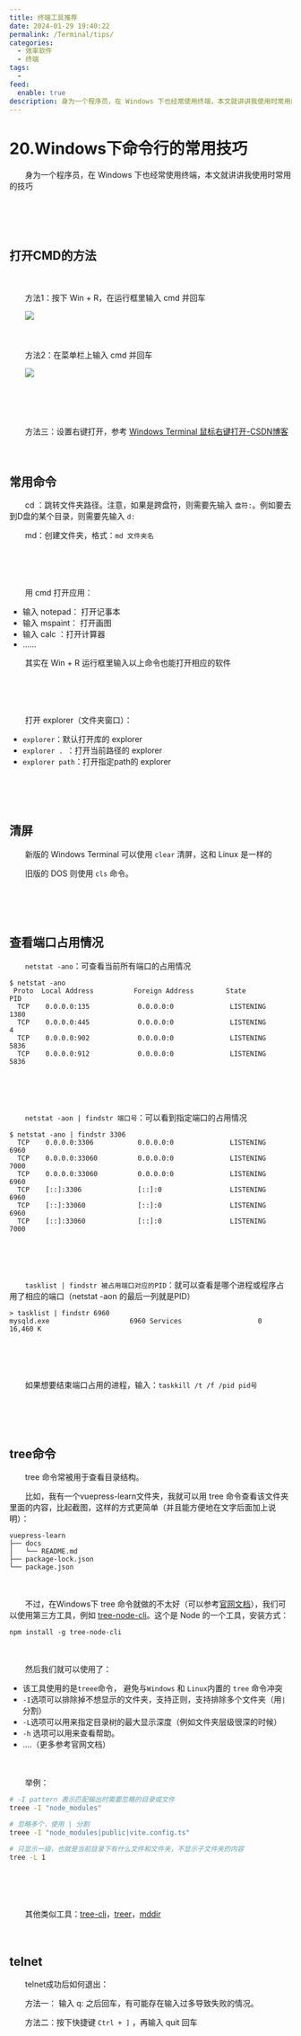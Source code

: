 ```yaml
---
title: 终端工具推荐
date: 2024-01-29 19:40:22
permalink: /Terminal/tips/
categories:
  - 效率软件
  - 终端
tags:
  - 
feed:
  enable: true
description: 身为一个程序员，在 Windows 下也经常使用终端，本文就讲讲我使用时常用的技巧
---
```

# 20.Windows下命令行的常用技巧

　　身为一个程序员，在 Windows 下也经常使用终端，本文就讲讲我使用时常用的技巧
<!-- more -->
　　‍

　　‍

## 打开CMD的方法

　　‍

　　方法1：按下 Win + R，在运行框里输入 cmd 并回车

　　​![](https://image.peterjxl.com/blog/image-20240129201449-supj8cn.png)​

　　‍

　　方法2：在菜单栏上输入 cmd 并回车

　　​![](https://image.peterjxl.com/blog/image-20240129201342-qodv33q.png)​

　　‍

　　‍

　　方法三：设置右键打开，参考 [Windows Terminal 鼠标右键打开-CSDN博客](https://blog.csdn.net/Tangoneone/article/details/133906682)

　　‍

## 常用命令

　　cd ：跳转文件夹路径。注意，如果是跨盘符，则需要先输入 `盘符:`​。例如要去到D盘的某个目录，则需要先输入 `d:`​

　　md：创建文件夹，格式：`md 文件夹名`​

　　‍

　　‍

　　用 cmd 打开应用：

* 输入 notepad： 打开记事本
* 输入 mspaint： 打开画图
* 输入 calc ：打开计算器
* ......

　　其实在 Win + R 运行框里输入以上命令也能打开相应的软件

　　‍

　　‍

　　打开 explorer（文件夹窗口）：

* ​`explorer`​：默认打开库的 explorer
* ​`explorer . `​：打开当前路径的 explorer
* ​`explorer path`​：打开指定path的 explorer

　　‍

　　‍

## 清屏

　　新版的 Windows Terminal 可以使用 `clear`​ 清屏，这和 Linux 是一样的

　　旧版的 DOS 则使用 `cls`​ 命令。

　　‍

　　‍

## 查看端口占用情况

　　​`netstat -ano`​：可查看当前所有端口的占用情况

```
$ netstat -ano
 Proto  Local Address          Foreign Address        State           PID
  TCP    0.0.0.0:135            0.0.0.0:0              LISTENING       1380
  TCP    0.0.0.0:445            0.0.0.0:0              LISTENING       4
  TCP    0.0.0.0:902            0.0.0.0:0              LISTENING       5836
  TCP    0.0.0.0:912            0.0.0.0:0              LISTENING       5836
```

　　‍

　　‍

　　​`netstat -aon | findstr 端口号`​：可以看到指定端口的占用情况

```
$ netstat -ano | findstr 3306
  TCP    0.0.0.0:3306           0.0.0.0:0              LISTENING       6960
  TCP    0.0.0.0:33060          0.0.0.0:0              LISTENING       7000
  TCP    0.0.0.0:33060          0.0.0.0:0              LISTENING       6960
  TCP    [::]:3306              [::]:0                 LISTENING       6960
  TCP    [::]:33060             [::]:0                 LISTENING       6960
  TCP    [::]:33060             [::]:0                 LISTENING       7000
```

　　‍

　　‍

　　​`tasklist | findstr 被占用端口对应的PID`​：就可以查看是哪个进程或程序占用了相应的端口（netstat -aon 的最后一列就是PID）

```
> tasklist | findstr 6960
mysqld.exe                    6960 Services                   0     16,460 K
```

　　‍

　　‍

　　如果想要结束端口占用的进程，输入：`taskkill /t /f /pid pid号`​

　　‍

　　‍

## tree命令

　　tree 命令常被用于查看目录结构。

　　比如，我有一个vuepress-learn文件夹，我就可以用 tree 命令查看该文件夹里面的内容，比起截图，这样的方式更简单（并且能方便地在文字后面加上说明）：

```
vuepress-learn
├── docs
│   └── README.md
├── package-lock.json
└── package.json
```

　　‍

　　不过，在Windows下 tree 命令就做的不太好（可以参考[官网文档](https://learn.microsoft.com/zh-cn/windows-server/administration/windows-commands/tree)），我们可以使用第三方工具，例如 [tree-node-cli](https://www.npmjs.com/package/tree-node-cli)。这个是 Node 的一个工具，安装方式：

```
npm install -g tree-node-cli
```

　　‍

　　然后我们就可以使用了：

* 该工具使用的是`treee`​命令， 避免与`Windows`​ 和 `Linux`​内置的 `tree`​ 命令冲突
* ​`-I`​​ 选项可以排除掉不想显示的文件夹，支持正则，支持排除多个文件夹（用`|`​​分割）
* ​`-L`​​ 选项可以用来指定目录树的最大显示深度（例如文件夹层级很深的时候）
* ​`-h`​​ 选项可以用来查看帮助。
* ....（更多参考官网文档）

　　‍

　　举例：

```bash
# -I pattern 表示匹配输出时需要忽略的目录或文件
treee -I "node_modules"

# 忽略多个，使用 | 分割
treee -I "node_modules|public|vite.config.ts"

# 只显示一级，也就是当前目录下有什么文件和文件夹，不显示子文件夹的内容
tree -L 1
```

　　‍

　　‍

　　其他类似工具：[tree-cli](https://www.npmjs.com/package/tree-cli)，[treer](https://www.npmjs.com/package/treer)，[mddir](https://github.com/JohnByrneRepo/mddir)

　　‍

## telnet

　　telnet成功后如何退出：

　　方法一： 输入 q: 之后回车，有可能存在输入过多导致失败的情况。

　　方法二：按下快捷键 `Ctrl + ]`​ ，再输入 quit 回车

　　‍
